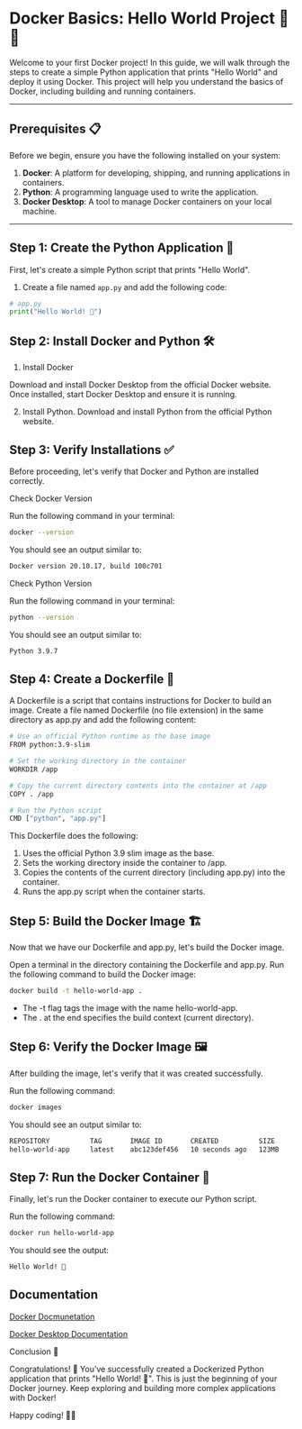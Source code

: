 # Docker Basics: Hello World Project 🐳🐍

Welcome to your first Docker project! In this guide, we will walk through the steps to create a simple Python application that prints "Hello World" and deploy it using Docker. This project will help you understand the basics of Docker, including building and running containers.

---

## Prerequisites 📋

Before we begin, ensure you have the following installed on your system:

1. **Docker**: A platform for developing, shipping, and running applications in containers.
2. **Python**: A programming language used to write the application.
3. **Docker Desktop**: A tool to manage Docker containers on your local machine.

---

## Step 1: Create the Python Application 🐍

First, let's create a simple Python script that prints "Hello World".

1. Create a file named `app.py` and add the following code:

```python
# app.py
print("Hello World! 🐳")
```

## Step 2: Install Docker and Python 🛠️


1. Install Docker

Download and install Docker Desktop from the official Docker website.
Once installed, start Docker Desktop and ensure it is running.

2. Install Python. Download and install Python from the official Python website.

## Step 3: Verify Installations ✅

Before proceeding, let's verify that Docker and Python are installed correctly.

Check Docker Version

Run the following command in your terminal:

```bash
docker --version
```

You should see an output similar to:

```bash
Docker version 20.10.17, build 100c701
```

Check Python Version

Run the following command in your terminal:


```bash
python --version
```

You should see an output similar to:


```bash
Python 3.9.7
```


## Step 4: Create a Dockerfile 📄

A Dockerfile is a script that contains instructions for Docker to build an image. Create a file named Dockerfile (no file extension) in the same directory as app.py and add the following content:

```bash
# Use an official Python runtime as the base image
FROM python:3.9-slim

# Set the working directory in the container
WORKDIR /app

# Copy the current directory contents into the container at /app
COPY . /app

# Run the Python script
CMD ["python", "app.py"]

```
This Dockerfile does the following:

1. Uses the official Python 3.9 slim image as the base.
2. Sets the working directory inside the container to /app.
3. Copies the contents of the current directory (including app.py) into the container.
4. Runs the app.py script when the container starts.

## Step 5: Build the Docker Image 🏗️

Now that we have our Dockerfile and app.py, let's build the Docker image.

Open a terminal in the directory containing the Dockerfile and app.py.
Run the following command to build the Docker image:

```bash
docker build -t hello-world-app .
```

* The -t flag tags the image with the name hello-world-app.
* The . at the end specifies the build context (current directory).

## Step 6: Verify the Docker Image 🖼️

After building the image, let's verify that it was created successfully.

Run the following command:

```bash
docker images
```
You should see an output similar to:

```bash
REPOSITORY          TAG       IMAGE ID       CREATED          SIZE
hello-world-app     latest    abc123def456   10 seconds ago   123MB
```

## Step 7: Run the Docker Container 🚀

Finally, let's run the Docker container to execute our Python script.

Run the following command:

```bash
docker run hello-world-app
```

You should see the output:

```bash
Hello World! 🐳
```

## Documentation

[Docker Docmunetation](https://docs.docker.com)

[Docker Desktop Documentation](https://docs.docker.com/desktop/)

Conclusion 🎉

Congratulations! 🎉 You’ve successfully created a Dockerized Python application that prints "Hello World! 🐳". This is just the beginning of your Docker journey. Keep exploring and building more complex applications with Docker!

Happy coding! 🚀🐳
